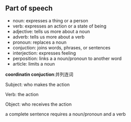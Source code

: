 ## Part of speech
+ noun: expresses a thing or a person
+ verb: expresses an action or  a state of being
+ adjective: tells us more about a noun
+ adverb: tells us more about a verb
+ pronoun: replaces a noun
+ conjuction: joins words, phrases, or sentences
+ interjection: expresses feeling
+ perposition: links a a noun/pronoun to another word
+ article: limits a noun

**coordinatin conjuction**:并列连词

Subject: who makes the action

Verb: the action

Object: who receives the action

a complete sentence requires a noun/pronoun and a verb